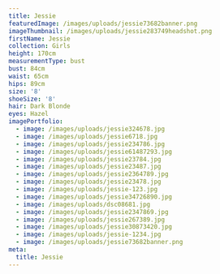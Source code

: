 ```yaml
---
title: Jessie
featuredImage: /images/uploads/jessie73682banner.png
imageThumbnail: /images/uploads/jessie283749headshot.png
firstName: Jessie
collection: Girls
height: 170cm
measurementType: bust
bust: 84cm
waist: 65cm
hips: 89cm
size: '8'
shoeSize: '8'
hair: Dark Blonde
eyes: Hazel
imagePortfolio:
  - image: /images/uploads/jessie324678.jpg
  - image: /images/uploads/jessie6718.jpg
  - image: /images/uploads/jessie234786.jpg
  - image: /images/uploads/jessie61487293.jpg
  - image: /images/uploads/jessie23784.jpg
  - image: /images/uploads/jessie23487.jpg
  - image: /images/uploads/jessie2364789.jpg
  - image: /images/uploads/jessie23478.jpg
  - image: /images/uploads/jessie-123.jpg
  - image: /images/uploads/jessie34726890.jpg
  - image: /images/uploads/dsc08681.jpg
  - image: /images/uploads/jessie2347869.jpg
  - image: /images/uploads/jessie267389.jpg
  - image: /images/uploads/jessie30873420.jpg
  - image: /images/uploads/jessie-1234.jpg
  - image: /images/uploads/jessie73682banner.png
meta:
  title: Jessie
---
```


